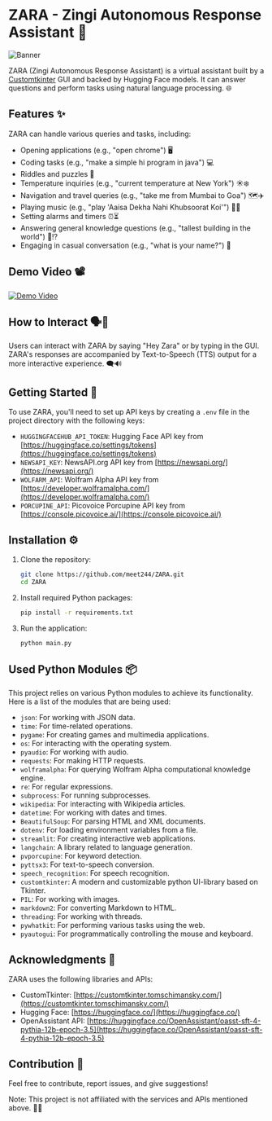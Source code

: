# ZARA - Zingi Autonomous Response Assistant 🤖

![Banner](https://github.com/meet244/ZARA/assets/83262693/330b129f-54c7-4ef3-9ffc-4cbba1be036c)

ZARA (Zingi Autonomous Response Assistant) is a virtual assistant built by a [Customtkinter](https://customtkinter.tomschimansky.com/) GUI and backed by Hugging Face models. It can answer questions and perform tasks using natural language processing. 🌐

## Features ✨

ZARA can handle various queries and tasks, including:
- Opening applications (e.g., "open chrome") 🖥️
- Coding tasks (e.g., "make a simple hi program in java") 💻
- Riddles and puzzles 🧩
- Temperature inquiries (e.g., "current temperature at New York") ☀️❄️
- Navigation and travel queries (e.g., "take me from Mumbai to Goa") 🗺️✈️
- Playing music (e.g., "play 'Aaisa Dekha Nahi Khubsoorat Koi'") 🎵🎶
- Setting alarms and timers ⏰⏳
- Answering general knowledge questions (e.g., "tallest building in the world") 🏢⁉️
- Engaging in casual conversation (e.g., "what is your name?") 💬


## Demo Video 📽️

[![Demo Video](https://github.com/meet244/ZARA/assets/83262693/120112b5-1df7-4feb-b7a1-2092f5324fb2)](https://github.com/meet244/ZARA/assets/83262693/120112b5-1df7-4feb-b7a1-2092f5324fb2)

## How to Interact 🗣️💬

Users can interact with ZARA by saying "Hey Zara" or by typing in the GUI. ZARA's responses are accompanied by Text-to-Speech (TTS) output for a more interactive experience. 🗨️🔊

## Getting Started 🚀

To use ZARA, you'll need to set up API keys by creating a `.env` file in the project directory with the following keys:
- `HUGGINGFACEHUB_API_TOKEN`: Hugging Face API key from [https://huggingface.co/settings/tokens](https://huggingface.co/settings/tokens)
- `NEWSAPI_KEY`: NewsAPI.org API key from [https://newsapi.org/](https://newsapi.org/)
- `WOLFARM_API`: Wolfram Alpha API key from [https://developer.wolframalpha.com/](https://developer.wolframalpha.com/)
- `PORCUPINE_API`: Picovoice Porcupine API key from [https://console.picovoice.ai/](https://console.picovoice.ai/)

## Installation ⚙️

1. Clone the repository:
   ```sh
   git clone https://github.com/meet244/ZARA.git
   cd ZARA
   ```

2. Install required Python packages:
   ```sh
   pip install -r requirements.txt
   ```

3. Run the application:
   ```sh
   python main.py
   ```

## Used Python Modules 📦

This project relies on various Python modules to achieve its functionality. Here is a list of the modules that are being used:

- `json`: For working with JSON data.
- `time`: For time-related operations.
- `pygame`: For creating games and multimedia applications.
- `os`: For interacting with the operating system.
- `pyaudio`: For working with audio.
- `requests`: For making HTTP requests.
- `wolframalpha`: For querying Wolfram Alpha computational knowledge engine.
- `re`: For regular expressions.
- `subprocess`: For running subprocesses.
- `wikipedia`: For interacting with Wikipedia articles.
- `datetime`: For working with dates and times.
- `BeautifulSoup`: For parsing HTML and XML documents.
- `dotenv`: For loading environment variables from a file.
- `streamlit`: For creating interactive web applications.
- `langchain`: A library related to language generation.
- `pvporcupine`: For keyword detection.
- `pyttsx3`: For text-to-speech conversion.
- `speech_recognition`: For speech recognition.
- `customtkinter`: A modern and customizable python UI-library based on Tkinter.
- `PIL`: For working with images.
- `markdown2`: For converting Markdown to HTML.
- `threading`: For working with threads.
- `pywhatkit`: For performing various tasks using the web.
- `pyautogui`: For programmatically controlling the mouse and keyboard.

## Acknowledgments 🙌

ZARA uses the following libraries and APIs:
- CustomTkinter: [https://customtkinter.tomschimansky.com/](https://customtkinter.tomschimansky.com/)
- Hugging Face: [https://huggingface.co/](https://huggingface.co/)
- OpenAssistant API: [https://huggingface.co/OpenAssistant/oasst-sft-4-pythia-12b-epoch-3.5](https://huggingface.co/OpenAssistant/oasst-sft-4-pythia-12b-epoch-3.5)

## Contribution 🤝

Feel free to contribute, report issues, and give suggestions!

Note: This project is not affiliated with the services and APIs mentioned above. 🚫📡
